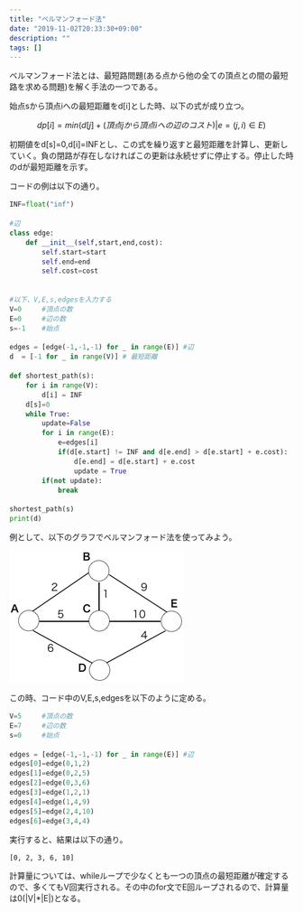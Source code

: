 ```yaml
---
title: "ベルマンフォード法"
date: "2019-11-02T20:33:30+09:00"
description: ""
tags: []
---
```


ベルマンフォード法とは、最短路問題(ある点から他の全ての頂点との間の最短路を求める問題)を解く手法の一つである。

始点sから頂点iへの最短距離をd[i]とした時、以下の式が成り立つ。

$$
  dp[i] = min( d[j] + (頂点jから頂点iへの辺のコスト) | e=(j,i) \in E )
$$

初期値をd[s]=0,d[i]=INFとし、この式を繰り返すと最短距離を計算し、更新していく。負の閉路が存在しなければこの更新は永続せずに停止する。停止した時のdが最短距離を示す。


コードの例は以下の通り。

```python
INF=float("inf")

#辺
class edge:
    def __init__(self,start,end,cost):
        self.start=start
        self.end=end
        self.cost=cost


#以下、V,E,s,edgesを入力する
V=0     #頂点の数
E=0     #辺の数
s=-1    #始点

edges = [edge(-1,-1,-1) for _ in range(E)] #辺
d  = [-1 for _ in range(V)] # 最短距離

def shortest_path(s):
    for i in range(V):
        d[i] = INF
    d[s]=0
    while True:
        update=False
        for i in range(E):
            e=edges[i]
            if(d[e.start] != INF and d[e.end] > d[e.start] + e.cost):
                d[e.end] = d[e.start] + e.cost
                update = True
        if(not update):
            break

shortest_path(s)
print(d)
```

例として、以下のグラフでベルマンフォード法を使ってみよう。

![グラフ例1](./dijkstra1.png)

この時、コード中のV,E,s,edgesを以下のように定める。

```python
V=5     #頂点の数
E=7     #辺の数
s=0     #始点

edges = [edge(-1,-1,-1) for _ in range(E)] #辺
edges[0]=edge(0,1,2)
edges[1]=edge(0,2,5)
edges[2]=edge(0,3,6)
edges[3]=edge(1,2,1)
edges[4]=edge(1,4,9)
edges[5]=edge(2,4,10)
edges[6]=edge(3,4,4)
```

実行すると、結果は以下の通り。

```
[0, 2, 3, 6, 10]
```

計算量については、whileループで少なくとも一つの頂点の最短距離が確定するので、多くてもV回実行される。その中のfor文でE回ループされるので、計算量は0(|V|*|E|)となる。